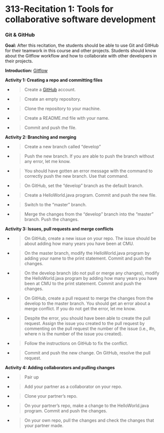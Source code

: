 # 313-Recitation 1: Tools for collaborative software development
### Git & GitHub


**Goal:** After this recitation, the students should be able to use Git
and GitHub for their teamwork in this course and other projects.
Students should know about the Gitflow workflow and how to collaborate
with other developers in their projects.

**Introduction:**
[<span class="underline">Gitflow</span>](https://datasift.github.io/gitflow/IntroducingGitFlow.html)

**Activity 1: Creating a repo and committing files**

  - > Create a
    > [<span class="underline">GitHub</span>](https://github.com/)
    > account.

  - > Create an empty repository.

  - > Clone the repository to your machine.

  - > Create a README.md file with your name.

  - > Commit and push the file.

**Activity 2: Branching and merging**

  - > Create a new branch called “develop”

  - > Push the new branch. If you are able to push the branch without
    > any error, let me know.

  - > You should have gotten an error message with the command to
    > correctly push the new branch. Use that command.

  - > On GitHub, set the “develop” branch as the default branch.

  - > Create a HelloWorld.java program. Commit and push the new file.

  - > Switch to the “master” branch.

  - > Merge the changes from the “develop” branch into the “master”
    > branch. Push the changes.

**Activity 3: Issues, pull requests and merge conflicts**

  - > On GitHub, create a new issue on your repo. The issue should be
    > about adding how many years you have been at CMU.

  - > On the master branch, modify the HelloWorld.java program by adding
    > your name to the print statement. Commit and push the changes.

  - > On the develop branch (do not pull or merge any changes), modify
    > the HelloWorld.java program by adding how many years you have been
    > at CMU to the print statement. Commit and push the changes.

  - > On GitHub, create a pull request to merge the changes from the
    > develop to the master branch. You should get an error about a
    > merge conflict. If you do not get the error, let me know.

  - > Despite the error, you should have been able to create the pull
    > request. Assign the issue you created to the pull request by
    > commenting on the pull request the number of the issue (i.e., \#n,
    > where n is the number of the issue you created).

  - > Follow the instructions on GitHub to fix the conflict.

  - > Commit and push the new change. On GitHub, resolve the pull
    > request.

**Activity 4: Adding collaborators and pulling changes**

  - > Pair up

  - > Add your partner as a collaborator on your repo.

  - > Clone your partner’s repo.

  - > On your partner’s repo, make a change to the HelloWorld.java
    > program. Commit and push the changes.

  - > On your own repo, pull the changes and check the changes that your
    > partner made.
